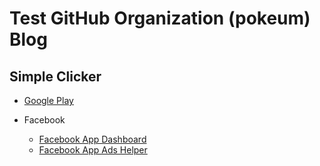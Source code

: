 # Test GitHub Organization (pokeum) Blog

## Simple Clicker

- [Google Play](https://play.google.com/store/apps/details?id=co.pokeum.simpleclicker)

- Facebook
  - [Facebook App Dashboard](https://developers.facebook.com/apps/)
  - [Facebook App Ads Helper](https://developers.facebook.com/tools/app-ads-helper/)
